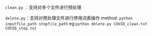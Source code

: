 `clean.py` ：支持对多个文件进行预处理

`delete.py`：支持对预处理文件进行停用词表操作
method: `python inputfile_path stopfile_path`
eg:`python delete.py COVID_clean.txt COVID_stop.txt`